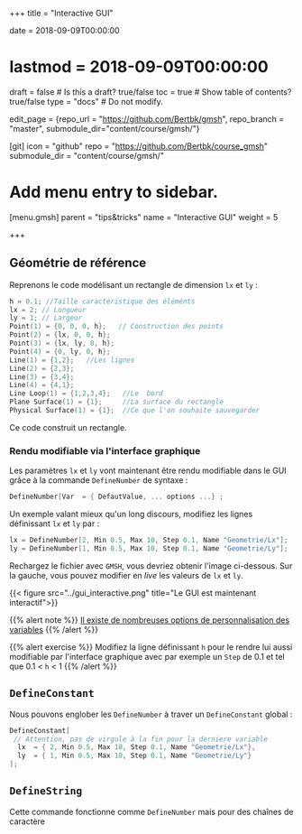 +++
title = "Interactive GUI"

date = 2018-09-09T00:00:00
# lastmod = 2018-09-09T00:00:00

draft = false  # Is this a draft? true/false
toc = true  # Show table of contents? true/false
type = "docs"  # Do not modify.

edit_page = {repo_url = "https://github.com/Bertbk/gmsh", repo_branch = "master", submodule_dir="content/course/gmsh/"}

[git]
  icon = "github"
  repo = "https://github.com/Bertbk/course_gmsh"
  submodule_dir = "content/course/gmsh/"
  

# Add menu entry to sidebar.
[menu.gmsh]
  parent = "tips&tricks"
  name = "Interactive GUI"
  weight = 5


+++

## Géométrie de référence

Reprenons le code modélisant un rectangle de dimension `lx` et `ly` :

```c++
h = 0.1; //Taille caractéristique des éléménts
lx = 2; // Longueur
ly = 1; // Largeur
Point(1) = {0, 0, 0, h};   // Construction des points
Point(2) = {lx, 0, 0, h};
Point(3) = {lx, ly, 0, h};
Point(4) = {0, ly, 0, h};
Line(1) = {1,2};   //Les lignes
Line(2) = {2,3};
Line(3) = {3,4};
Line(4) = {4,1};
Line Loop(1) = {1,2,3,4};   //Le  bord
Plane Surface(1) = {1};     //La surface du rectangle
Physical Surface(1) = {1};  //Ce que l'on souhaite sauvegarder
```

Ce code construit un rectangle.

### Rendu modifiable via l'interface graphique

Les paramètres `lx` et `ly` vont maintenant être rendu modifiable dans le GUI grâce à la commande `DefineNumber` de syntaxe :
```c++
DefineNumber[Var  = { DefautValue, ... options ...} ;
```
Un exemple valant mieux qu'un long discours, modifiez les lignes définissant `lx` et `ly` par :
```c++
lx = DefineNumber[2, Min 0.5, Max 10, Step 0.1, Name "Geometrie/Lx"];
ly = DefineNumber[1, Min 0.5, Max 10, Step 0.1, Name "Geometrie/Ly"];
```
Rechargez le fichier avec `GMSH`, vous devriez obtenir l'image ci-dessous. Sur la gauche, vous pouvez modifier en *live* les valeurs de `lx` et `ly`.


{{< figure src="../gui_interactive.png" title="Le GUI est maintenant interactif">}}



{{% alert note %}}
[Il existe de nombreuses options de personnalisation des variables](https://gitlab.onelab.info/doc/tutorials/wikis/ONELAB-syntax-for-Gmsh-and-GetDP)
{{% /alert %}}

{{% alert exercise %}}
Modifiez la ligne définissant `h` pour le rendre lui aussi modifiable par l'interface graphique avec par exemple un `Step` de 0.1 et tel que 0.1 < `h` < 1
{{% /alert %}}


## `DefineConstant`

Nous pouvons englober les `DefineNumber` à traver un `DefineConstant` global :
```c++
DefineConstant[
 // Attention, pas de virgule à la fin pour la derniere variable
  lx  = { 2, Min 0.5, Max 10, Step 0.1, Name "Geometrie/Lx"},
  ly  = { 1, Min 0.5, Max 10, Step 0.1, Name "Geometrie/Ly"}
];
```

## `DefineString`

Cette commande fonctionne comme `DefineNumber` mais pour des chaînes de caractère

